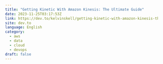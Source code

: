 ```yaml
---
title: "Getting Kinetic With Amazon Kinesis: The Ultimate Guide"
date: 2023-11-25T03:17:53Z
link: https://dev.to/kelvinskell/getting-kinetic-with-amazon-kinesis-the-ultimate-guide-41d8?utm_medium=RSS&utm_source=news.12bit.vn
site: dev.to
language: English
category:
  - aws
  - data
  - cloud
  - devops
draft: false
---
```

